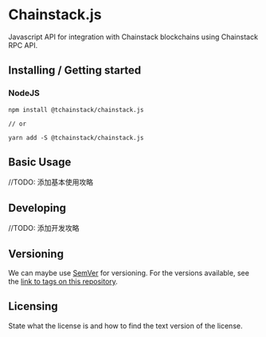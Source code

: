 
# Chainstack.js

Javascript API for integration with Chainstack blockchains using Chainstack RPC API.

## Installing / Getting started

### NodeJS

```shell
npm install @tchainstack/chainstack.js

// or

yarn add -S @tchainstack/chainstack.js
```

## Basic Usage

//TODO: 添加基本使用攻略

## Developing

//TODO: 添加开发攻略

## Versioning

We can maybe use [SemVer](http://semver.org/) for versioning. For the versions available, see the [link to tags on this repository](/tags).

## Licensing

State what the license is and how to find the text version of the license.
